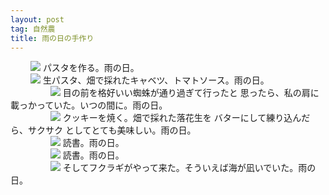 ```yaml
---
layout: post
tag: 自然農
title: 雨の日の手作り
---
```

　　
![](https://kobapan.com/f/13967685333_abe1487618.jpg)
パスタを作る。雨の日。  
　　
![](https://kobapan.com/f/13944972681_d76012ea50.jpg)
生パスタ、畑で採れたキャベツ、トマトソース。雨の日。  
　　
　　
<img src="https://kobapan.com/f/13963437263_8a43faeacb.jpg">
目の前を格好いい蜘蛛が通り過ぎて行ったと 思ったら、私の肩に載っかっていた。いつの間に。雨の日。  
　　
　　
<img src="https://kobapan.com/f/13942575802_b413bc0374.jpg">
クッキーを焼く。畑で採れた落花生を バターにして練り込んだら、サクサク としてとても美味しい。雨の日。  
　　
　　
<img src="https://kobapan.com/f/13966336453_50f2c0c2fc.jpg">
読書。雨の日。  
　　
　　
<img src="https://kobapan.com/f/13943253751_ccb74915c8.jpg">
読書。雨の日。  
　　
　　
![](https://kobapan.com/f/13944665631_2910d44215.jpg)
そしてフクラギがやって来た。そういえば海が凪いでいた。雨の日。

